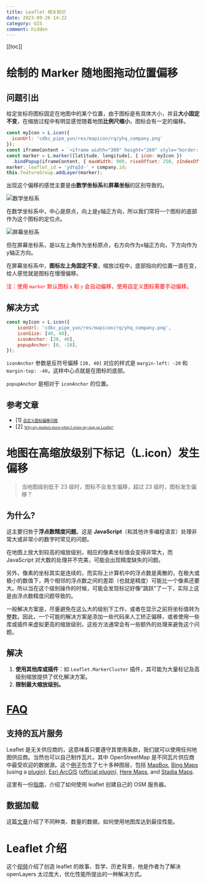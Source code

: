 ```yaml
---
title: Leaflet 相关知识
date: 2023-09-26 14:22
category: GIS
comment: hidden
---
```


[[toc]]

# 绘制的 Marker 随地图拖动位置偏移

## 问题引出

给定坐标将图标固定在地图中的某个位置，由于图标是有具体大小，并且**大小固定不变**，在缩放过程中有明显感觉随着地图**比例尺缩小**，图标会有一定的偏移。

```js
const myIcon = L.icon({
  iconUrl: 'cdkc_pipe_yun/res/mapicon/rq/yhq_company.png'
});
const iframeContent = `<iframe width="300" height="260" style="border: none;" src="cdkc_pipe_yun/2d/base/yhqCompany_light/popup.html" tenantId="${company.id}"></iframe>`;
const marker = L.marker([latitude, longitude], { icon: myIcon })
  .bindPopup(iframeContent, { maxWidth: 900, riseOffset: 250, zIndexOffset: 1000 });
marker._leaflet_id = 'ydtqId-' + company.id;
this.featureGroup.addLayer(marker);
```

出现这个偏移的感觉主要是由**数学坐标系**和**屏幕坐标**的区别导致的。

<Image zoom="0.3" src="/images/2024/数学坐标系.png">数学坐标系</Image>

在数学坐标系中，中心是原点，向上是y轴正方向，所以我们常将一个图标的底部作为这个图标的定位点。

<Image zoom="0.3" src="/images/2024/屏幕坐标系.png">屏幕坐标系</Image>

但在屏幕坐标系，是以左上角作为坐标原点，右方向作为x轴正方向，下方向作为y轴正方向。

在屏幕坐标系中，**图标左上角固定不变**，缩放过程中，底部指向的位置一直在变，给人感觉就是图标在慢慢偏移。

<font color="red" face="宋体">注：使用 `marker` 默认图标 x 和 y 会自动偏移，使用自定义图标需要手动偏移。</font>

## 解决方式

```js
const myIcon = L.icon({
    iconUrl: 'cdkc_pipe_yun/res/mapicon/rq/yhq_company.png',
    iconSize: [40, 40],
    iconAnchor: [20, 40],
    popupAnchor: [0, -20],
});
```

`iconAnchor` 参数是反符号偏移 `[20, 40]` 对应的样式是 `margin-left: -20` 和 `margin-top: -40`，这样中心点就是在图标的底部。

`popupAnchor` 是相对于 `iconAnchor` 的位置。

## 参考文章

- [1] <font size="0.1" face="宋体">[自定义图标偏移问题](https://juejin.cn/post/7255514764753764411)</font>
- [2] <font size="0.1" face="宋体">[Why my markers move when I resize my map on Leaflet?](https://gis.stackexchange.com/questions/352480/why-my-markers-move-when-i-resize-my-map-on-leaflet)</font>


# 地图在高缩放级别下标记（L.icon）发生偏移

> 当地图级别低于 23 级时，图标不会发生偏移，超过 23 级时，图标发生偏移？

## 为什么?

这主要归咎于**浮点数精度问题**。这是 **JavaScript**（和其他许多编程语言）处理非常大或非常小的数字时常见的问题。

在地图上放大到较高的缩放级别，相应的像素坐标值会变得非常大，而 JavaScript 对大数的处理并不完美，可能会出现精度缺失的问题。

另外，像素的坐标其实是连续的，而实际上计算机中的浮点数是离散的，在极大或极小的数值下，两个相邻的浮点数之间的差距（也就是精度）可能比一个像素还要大。所以当在这个级别操作的时候，可能会发现标记好像"跳跃"了一下，实际上这是由浮点数精度问题导致的。

一般解决方案是，尽量避免在这么大的级别下工作，或者在显示之前将坐标值转为整数。因此，一个可能的解决方案是添加一些代码来人工矫正偏移，或者使用一些库或插件来虚拟更高的缩放级别，这些方法通常会有一些额外的处理来避免这个问题。

## 解决

1. **使用其他库或插件**：如 `Leaflet.MarkerCluster` 插件，其可能为大量标记及高级别缩放提供了优化解决方案。
2. **限制最大缩放级别。**

# [FAQ](https://github.com/Leaflet/Leaflet/blob/main/FAQ.md)

## 支持的瓦片服务

Leaflet 是无关供应商的，这意味着只要遵守其使用条款，我们就可以使用任何地图供应商。当然也可以自己制作瓦片。其中 OpenStreetMap 是不同瓦片供应商中最受欢迎的数据源。这个[例子](https://leaflet-extras.github.io/leaflet-providers/preview/)包含了七十多种图层，包括 [MapBox](http://mapbox.com/), [Bing Maps](http://www.microsoft.com/maps/choose-your-bing-maps-API.aspx) (using a [plugin](https://github.com/shramov/leaflet-plugins)), [Esri ArcGIS](http://www.esri.com/software/arcgis/arcgisonline/maps/maps-and-map-layers) ([official plugin](https://github.com/Esri/esri-leaflet)), [Here Maps](https://developer.here.com/), and [Stadia Maps](https://docs.stadiamaps.com/tutorials/raster-maps-with-leaflet/).

这里有一份[指南](http://switch2osm.org/serving-tiles/)，介绍了如何使用 leaflet 创建自己的 OSM 服务器。

## 数据加载

这篇[文章](https://github.com/tmcw/mapmakers-cheatsheet)介绍了不同种类、数量的数据，如何使用地图库达到最佳性能。

# Leaflet 介绍

这个[视频](http://www.youtube.com/watch?v=_P2SaCPbJ4w)介绍了创造 leaflet 的故事、哲学、历史背景，他是作者为了解决 openLayers 太过庞大，优化性能所提出的一种解决方式。